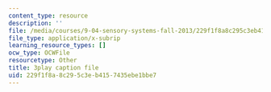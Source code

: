 ```yaml
---
content_type: resource
description: ''
file: /media/courses/9-04-sensory-systems-fall-2013/229f1f8a8c295c3eb4157435ebe1bbe7_PXJvQGDyESc.vtt
file_type: application/x-subrip
learning_resource_types: []
ocw_type: OCWFile
resourcetype: Other
title: 3play caption file
uid: 229f1f8a-8c29-5c3e-b415-7435ebe1bbe7
---
```

